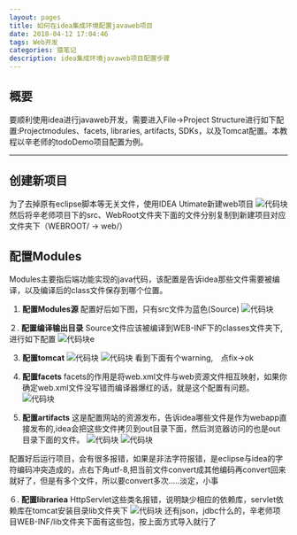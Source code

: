 ```yaml
---
layout: pages
title: 如何在idea集成环境配置javaweb项目
date: 2018-04-12 17:04:46
tags: Web开发
categories: 猿笔记
description: idea集成环境javaweb项目配置步骤
---
```

## 概要
要顺利使用idea进行javaweb开发，需要进入File->Project Structure进行如下配置:Projectmodules、facets, libraries, artifacts, SDKs，以及Tomcat配置。本教程以辛老师的todoDemo项目配置为例。

---

## 创建新项目

为了去掉原有eclipse脚本等无关文件，使用IDEA Utimate新建web项目
 ![代码块](https://raw.githubusercontent.com/geekhch/hexo/master/images/markdown/idea1.png?raw=true)
然后将辛老师项目下的src、WebRoot文件夹下面的文件分别复制到新建项目对应文件夹下（WEBROOT/ -> web/）

## 配置Modules
Modules主要指后端功能实现的java代码，该配置是告诉idea那些文件需要被编译，以及编译后的class文件保存到哪个位置。
1. **配置Modules源**
配置好后如下图，只有src文件为蓝色(Source)
 ![代码块](https://raw.githubusercontent.com/geekhch/hexo/master/images/markdown/idea2.png?raw=true)
 

２. **配置编译输出目录**
Source文件应该被编译到WEB-INF下的classes文件夹下,进行如下配置
![代码块](https://raw.githubusercontent.com/geekhch/hexo/master/images/markdown/idea_output.png?raw=true)e

 3. **配置tomcat**
  ![代码块](https://raw.githubusercontent.com/geekhch/hexo/master/images/markdown/idea_cat1.png?raw=true)
![代码块](https://raw.githubusercontent.com/geekhch/hexo/master/images/markdown/idea_cat2.png?raw=true)
看到下面有个warning,　点fix->ok

4. **配置facets**
facets的作用是将web.xml文件与web资源文件相互映射，如果你确定web.xml文件没写错而编译器爆红的话，就是这个配置有问题。
 ![代码块](https://raw.githubusercontent.com/geekhch/hexo/master/images/markdown/idea_facets.png?raw=true)

 5. **配置artifacts**
 这是配置网站的资源发布，告诉idea哪些文件是作为webapp直接发布的,idea会把这些文件拷贝到out目录下面，然后浏览器访问的也是out目录下面的文件。
  ![代码块](https://raw.githubusercontent.com/geekhch/hexo/master/images/markdown/idea_art.png?raw=true)
   ![代码块](https://raw.githubusercontent.com/geekhch/hexo/master/images/markdown/idea_art1.png?raw=true)

配置好后运行项目，会有很多报错，如果是非法字符报错，是eclipse与idea的字符编码冲突造成的，点右下角utf-8,把当前文件convert成其他编码再convert回来就好了，但是有多个文件，所以要convert多次.....淡定，小事

６. **配置librariea**
HttpServlet这些类名报错，说明缺少相应的依赖库，servlet依赖库在tomcat安装目录lib文件夹下
 ![代码块](https://raw.githubusercontent.com/geekhch/hexo/master/images/markdown/idea_lib.png?raw=true)
 还有json，jdbc什么的，辛老师项目WEB-INF/lib文件夹下面有这些包，按上面方式导入就行了